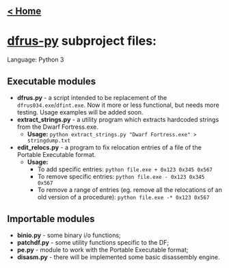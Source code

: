 ## [< Home](https://bitbucket.org/dfint/dfint-docs/wiki/Home)

# [dfrus-py](https://bitbucket.org/dfint/dfrus-py/src) subproject files:
Language: Python 3
## Executable modules
* **dfrus.py** - a script intended to be replacement of the `dfrus034.exe`/`dfint.exe`. Now it more or less functional, but needs more testing. Usage examples will be added soon.
* **extract_strings.py** - a utility program which extracts hardcoded strings from the Dwarf Fortress.exe.
    * **Usage:** `python extract_strings.py "Dwarf Fortress.exe" > stringdump.txt`
* **edit_relocs.py** - a program to fix relocation entries of a file of the Portable Executable format.
    * **Usage:**
        * To add specific entries: `python file.exe + 0x123 0x345 0x567`
        * To remove specific entries: `python file.exe - 0x123 0x345 0x567`
        * To remove a range of entries (eg. remove all the relocations of an old version of a procedure): `python file.exe -* 0x123 0x567`

## Importable modules

* **binio.py** - some binary i/o functions;
* **patchdf.py** - some utility functions specific to the DF;
* **pe.py** - module to work with the Portable Executable format;
* **disasm.py** - there will be implemented some basic disassembly engine.